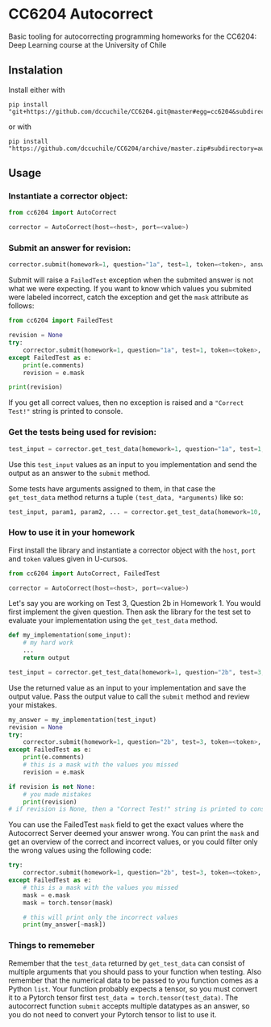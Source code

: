 # CC6204 Autocorrect

Basic tooling for autocorrecting programming homeworks for the CC6204: Deep Learning course at the University of Chile

## Instalation

Install either with
```
pip install "git+https://github.com/dccuchile/CC6204.git@master#egg=cc6204&subdirectory=autocorrect"
```
or with
```
pip install "https://github.com/dccuchile/CC6204/archive/master.zip#subdirectory=autocorrect"
```

## Usage
### Instantiate a corrector object:
```python
from cc6204 import AutoCorrect

corrector = AutoCorrect(host=<host>, port=<value>)
```

### Submit an answer for revision:
```python
corrector.submit(homework=1, question="1a", test=1, token=<token>, answer=...)
```
Submit will raise a `FailedTest` exception when the submited answer is not what we were expecting. If you want to know which values you submited were labeled incorrect, catch the exception and get the `mask` attribute as follows:
```python
from cc6204 import FailedTest

revision = None
try:
    corrector.submit(homework=1, question="1a", test=1, token=<token>, answer=...)
except FailedTest as e:
    print(e.comments)
    revision = e.mask

print(revision)
```

If you get all correct values, then no exception is raised and a `"Correct Test!"` string is printed to console.

### Get the tests being used for revision:
```python
test_input = corrector.get_test_data(homework=1, question="1a", test=1, token=<token>)
```
Use this `test_input` values as an input to you implementation and send the output as an answer to the `submit` method.

Some tests have arguments assigned to them, in that case the `get_test_data` method returns a tuple `(test_data, *arguments)` like so:
```python
test_input, param1, param2, ... = corrector.get_test_data(homework=10, question="1z", test=12, token=<token>)
```


### How to use it in your homework

First install the library and instantiate a corrector object with the `host`, `port` and `token` values given in U-cursos.

```python
from cc6204 import AutoCorrect, FailedTest

corrector = AutoCorrect(host=<host>, port=<value>)
```

Let's say you are working on Test 3, Question 2b in Homework 1. You would first implement the given question. Then ask the library for the test set to evaluate your implementation using the `get_test_data` method.
```python
def my_implementation(some_input):
    # my hard work
    ...
    return output

test_input = corrector.get_test_data(homework=1, question="2b", test=3, token=<token>)
```

Use the returned value as an input to your implementation and save the output value. Pass the output value to call the `submit` method and review your mistakes.
```python
my_answer = my_implementation(test_input)
revision = None
try:
    corrector.submit(homework=1, question="2b", test=3, token=<token>, answer=my_answer)
except FailedTest as e:
    print(e.comments)
    # this is a mask with the values you missed
    revision = e.mask

if revision is not None:
    # you made mistakes
    print(revision)
# if revision is None, then a "Correct Test!" string is printed to console, your implementation passed the test
```

You can use the FailedTest `mask` field to get the exact values where the Autocorrect Server deemed your answer wrong. You can print the `mask` and get an overview of the correct and incorrect values, or you could filter only the wrong values using the following code:
```python
try:
    corrector.submit(homework=1, question="2b", test=3, token=<token>, answer=my_answer)
except FailedTest as e:
    # this is a mask with the values you missed
    mask = e.mask
    mask = torch.tensor(mask)

    # this will print only the incorrect values
    print(my_answer[~mask])
```

### Things to rememeber

Remember that the `test_data` returned by `get_test_data` can consist of multiple arguments that you should pass to your function when testing. Also remember that the numerical data to be passed to you function comes as a Python `list`. Your function probably expects a tensor, so you must convert it to a Pytorch tensor first `test_data = torch.tensor(test_data)`.
The autocorrect function `submit` accepts multiple datatypes as an answer, so you do not need to convert your Pytorch tensor to list to use it.
